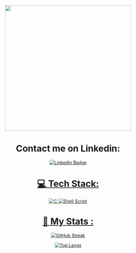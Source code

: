 <div align="center">

  <img src="https://avatars.githubusercontent.com/u/30567828?v=4" width="400"/>
  
# Contact me on Linkedin:

  <a href="https://www.linkedin.com/in/victor-zayas-salvarrey/">
    <img src="https://img.shields.io/badge/LinkedIn-blue?style=for-the-badge&logo=linkedin&logoColor=white" alt="LinkedIn Badge"/>

# 💻 Tech Stack:

![C](https://img.shields.io/badge/c-%2300599C.svg?style=for-the-badge&logo=c&logoColor=white) ![Shell Script](https://img.shields.io/badge/shell_script-%23121011.svg?style=for-the-badge&logo=gnu-bash&logoColor=white)
    
# :crab: My Stats :
  
  [![GitHub Streak](http://github-readme-streak-stats.herokuapp.com?user=victor-zayas&theme=tokyonight)](https://git.io/streak-stats)
  
  [![Top Langs](https://github-readme-stats.vercel.app/api/top-langs/?username=victor-zayas&layout=compact&theme=tokyonight)](https://github.com/anuraghazra/github-readme-stats)
  
  </div>

